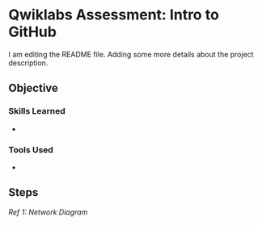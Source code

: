 # Qwiklabs Assessment: Intro to GitHub



I am editing the README file. Adding some more details about the project description.

## Objective


### Skills Learned

- 
### Tools Used

- 
## Steps


*Ref 1: Network Diagram*
